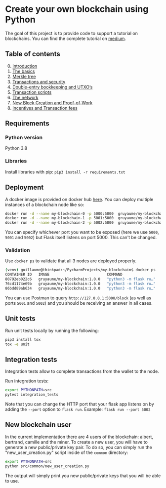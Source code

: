 # Create your own blockchain using Python
The goal of this project is to provide code to support a tutorial on blockchains. You can find the complete tutorial on 
[medium](https://medium.com).

## Table of contents
0. [Introduction](https://gruyaume.medium.com/create-your-own-blockchain-using-python-4efde6721267)
1. [The basics](https://gruyaume.medium.com/create-your-own-blockchain-using-python-d1250733ce5e)
2. [Merkle tree](https://gruyaume.medium.com/create-your-own-blockchain-using-python-merkle-tree-pt-2-f84478a30690)
3. [Transactions and security](https://gruyaume.medium.com/create-your-own-blockchain-using-python-transactions-and-security-pt-3-407e75d71acf)
4. [Double-entry bookkeeping and UTXO’s](https://gruyaume.medium.com/create-your-own-blockchain-using-python-double-entry-bookkeeping-and-transaction-fees-pt-4-1e399a9cc092)
5. [Transaction scripts](https://gruyaume.medium.com/create-your-own-blockchain-using-python-pt-5-d90cff185380)
6. [The network](https://gruyaume.medium.com/create-your-own-blockchain-using-python-pt-6-d00e06c1c9db)
7. [New Block Creation and Proof-of-Work](https://gruyaume.medium.com/create-your-own-blockchain-using-python-pt-7-6cdcb44697fe)
8. [Incentives and Transaction fees](https://gruyaume.medium.com/create-your-own-blockchain-using-python-pt-8-bf33e01f7cbb)

## Requirements

### Python version
Python 3.8

### Libraries
Install libraries with pip:
`pip3 install -r requirements.txt`

## Deployment

A docker image is provided on docker hub [here](https://hub.docker.com/repository/docker/gruyaume/my-blockchain). 
You can deploy multiple instances of a blockchain node like so:

```bash
docker run -d --name my-blockchain-0 -p 5000:5000  gruyaume/my-blockchain:1.0.0
docker run -d --name my-blockchain-1 -p 5001:5000  gruyaume/my-blockchain:1.0.0
docker run -d --name my-blockchain-2 -p 5002:5000  gruyaume/my-blockchain:1.0.0
```

You can specify whichever port you want to be exposed (here we use `5000`, `5001` and `5002`) but Flask
itself listens on port 5000. This can't be changed.

### Validation

Use `docker ps` to validate that all 3 nodes are deployed properly.
```bash
(venv) guillaume@thinkpad:~/PycharmProjects/my-blockchain$ docker ps
CONTAINER ID   IMAGE                          COMMAND                  CREATED              STATUS              PORTS                                       NAMES
80792eb022c6   gruyaume/my-blockchain:1.0.0   "python3 -m flask ru…"   4 seconds ago        Up 3 seconds        0.0.0.0:5002->5000/tcp, :::5002->5000/tcp   my-blockchain-2
76cd1174e69b   gruyaume/my-blockchain:1.0.0   "python3 -m flask ru…"   About a minute ago   Up About a minute   0.0.0.0:5001->5000/tcp, :::5001->5000/tcp   my-blockchain-1
86bdd89ab634   gruyaume/my-blockchain:1.0.0   "python3 -m flask ru…"   About a minute ago   Up About a minute   0.0.0.0:5000->5000/tcp, :::5000->5000/tcp   my-blockchain-0
```

You can use Postman to query `http://127.0.0.1:5000/block` (as well as ports `5001` and `5002`) and
you should be receiving an answer in all cases.


## Unit tests
Run unit tests locally by running the following:
```bash
pip3 install tox
tox -e unit
```

## Integration tests
Integration tests allow to complete transactions from the wallet to the node.

Run integration tests:
```bash
export PYTHONPATH=src
pytest integration_tests
```

Note that you can change the HTTP port that your flask app listens on by adding the `--port` option to `flask run`.
Example: `flask run --port 5002`

## New blockchain user 
In the current implementation there are 4 users of the blockchain: albert, bertrand, camille and the miner. To create a 
new user, you will have to generate a new public/private key pair. To do so, you can simply run the 
"new_user_creation.py" script inside of the `common` directory:
```bash
export PYTHONPATH=src
python src/common/new_user_creation.py 
```
The output will simply print you new public/private keys that you will be able to use.

